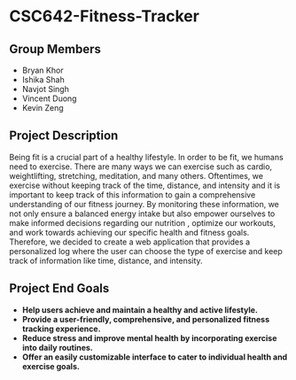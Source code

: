 # CSC642-Fitness-Tracker

## Group Members
- Bryan Khor
- Ishika Shah
- Navjot Singh
- Vincent Duong
- Kevin Zeng

## Project Description
Being fit is a crucial part of a healthy lifestyle. In order to be fit, we humans need to exercise. There are many ways we can exercise such as cardio, weightlifting, stretching, meditation, and many others. Oftentimes, we exercise without keeping track of the time, distance, and intensity and it is important to keep track of this information to gain a comprehensive understanding of our fitness journey. By monitoring these information, we not only ensure a balanced energy intake but also empower ourselves to make informed decisions regarding our nutrition , optimize our workouts, and work towards achieving our specific health and fitness goals. Therefore, we decided to create a web application that provides a personalized log where the user can choose the type of exercise and keep track of information like time, distance, and intensity.


## Project End Goals
- **Help users achieve and maintain a healthy and active lifestyle.** 
- **Provide a user-friendly, comprehensive, and personalized fitness tracking experience.** 
- **Reduce stress and improve mental health by incorporating exercise into daily routines.** 
- **Offer an easily customizable interface to cater to individual health and exercise goals.**
